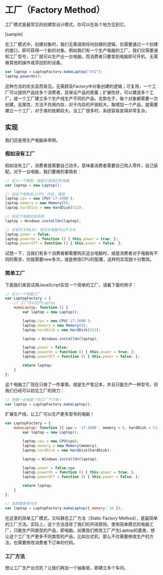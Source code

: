 # 工厂（Factory Method）

工厂模式是最常见的创建型设计模式，你可以在各个地方见到它。

\[sample\]

在工厂模式中，创建对象时，我们无需调用任何创建的逻辑，仅需要通过一个创建的接口，即可获得一个新的对象。例如我们有一个生产电脑的工厂，我们仅需要通知工厂型号，工厂就可以生产出一台电脑。而消费者只要拿到电脑即可开机，无需做其他的操作或添加别的设备。

```js
var laptop = LaptopFactory.makeLaptop("XYZ");
laptop.powerOn();
```

这种方法的优劣显而易见。无需顾及Factory中对象创建的逻辑；可复用，一个工厂可以提供产品给多个消费者，且保证产品的质量；扩展性好，可以建造多个工厂，或一个工厂建立多个生产线生产不同的产品。劣势在于，每个对象都需要一次创建，且属性、方法不共用内存，对于内存的开销较大。每增加一个产品，就需要建立一个工厂，对于类的依赖较大。当工厂很多时，系统容易变得非常复杂。

## 实现

我们还是用生产电脑来举例。

### 假如没有工厂

假如没有工厂，消费者就需要自己动手。意味着消费者需要自己购入零件，自己装配。对于一台电脑，我们要做的事情有：

```js
// 定义一个模型，假装它是我们的电脑
var laptop = new Laptop();

// 给这个电脑装上CPU，内存，硬盘
laptop.cpu = new CPU('i7-2600');
laptop.memory = new Memory(8);
laptop.hardDisk = new HardDisk(512);

// 给这个电脑安装系统
laptop = Windows.installOn(laptop);

// 安装开关和LED，使这台电脑可以开关机
laptop.power = false;
laptop.powerOn = function () { this.power = true; };
laptop.powerOff = function () { this.power = false; };
```

试想一下，当我们有多个消费者都需要购买这台电脑时，或是消费者对于电脑有不同的需求，你就需要new多次，或是修改CPU的配置，这样的实现就十分繁琐。

### 简单工厂

下面我们来尝试用JavaScript实现一个简单的工厂。请看下面的例子：

```js
// 定义一个电脑工厂
var LaptopFactory = {
    // 工厂可以生产Laptop
    makeLaptop: function () {
        var laptop = new Laptop();

        laptop.cpu = new CPU('i7-2600');
        laptop.memory = new Memory(8);
        laptop.hardDisk = new HardDisk(512);

        laptop = Windows.installOn(laptop);

        laptop.power = false;
        laptop.powerOn = function () { this.power = true; };
        laptop.powerOff = function () { this.power = false; };

        return laptop;
    }
};
```

这个电脑工厂现在只做了一件事情，就是生产笔记本，并且只能生产一种型号。但我们已经可以初见工厂的效力：

```js
// 想要一台电脑？向工厂下订单！
var laptop = LaptopFactory.makeLaptop();
```

扩展生产线，让工厂可以生产更多型号的电脑！

```js
var LaptopFactory = {
    makeLaptop: function ({ cpu = 'i7-2600', memory = 8, hardDisk = 512 }) {
        var laptop = new Laptop();

        laptop.cpu = new CPU(cpu);
        laptop.memory = new Memory(memory);
        laptop.hardDisk = new HardDisk(hardDisk);

        laptop = Windows.installOn(laptop);

        laptop.power = false;cpu
        laptop.powerOn = function () { this.power = true; };
        laptop.powerOff = function () { this.power = false; };

        return laptop;
    }
};

// 我想要更多内存
var laptop = LaptopFactory.makeLaptop({ memory: 16 });
```

在这里的简单工厂模式，又叫静态工厂方法（Static Factory Method），是最简单的工厂方法。实际上，这个方法违背了我们的开闭原则。使用简单模式的电脑工厂，只能生产同类型的产品，即电脑。如果我们修改工厂产生Laptop的基类，想让这个工厂生产更多不同类型的产品，比如台式机，那么不仅需要修改生产的方法，也需要修改消费者下订单的代码。

### 工厂方法

想让工厂生产台式机？让我们再加一个抽象层，即建立多个车间。

